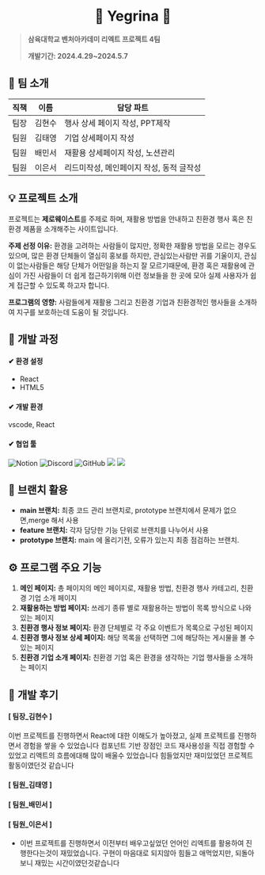 <div align="center">
  <h1>🌄 Yegrina 🌄</h1>
</div>

> **삼육대학교 벤처아카데미 리엑트 프로젝트 4팀**
>
> **개발기간: 2024.4.29~2024.5.7**

## 🙌 팀 소개

| 직책 | 이름   | 담당 파트                     |
|------|--------|-------------------------------|
| 팀장 | 김현수 | 행사 상세 페이지 작성, PPT제작 |
| 팀원 | 김태영 | 기업 상세페이지 작성 |
| 팀원 | 배민서 | 재활용 상세페이지 작성, 노션관리 |
| 팀원 | 이은서 | 리드미작성, 메인페이지 작성, 동적 글작성 |

## 💡 프로젝트 소개

프로젝트는 **제로웨이스트**를 주제로 하며, 재활용 방법을 안내하고 친환경 행사 혹은 친환경 제품을 소개해주는 사이트입니다.

**주제 선정 이유:** 환경을 고려하는 사람들이 많지만, 정확한 재활용 방법을 모르는 경우도 있으며, 많은 환경 단체들이 열심히 홍보를 하지만, 관심있는사람만 귀를 기울이지, 관심이 없는사람들은 해당 단체가 어떤일을 하는지 잘 모르기때문에, 환경 혹은 재활용에 관심이 가진 사람들이 더 쉽게 접근하기위해 이런 정보들을 한 곳에 모아 실제 사용자가 쉽게 접근할 수 있도록 하고자 합니다.

**프로그램의 영향:** 사람들에게 재활용 그리고 친환경 기업과 친환경적인 행사들을 소개하여 지구를 보호하는데 도움이 될 것입니다.

## 🔎 개발 과정

#### ✔ 환경 설정
- React 
- HTML5

#### ✔ 개발 환경
vscode, React

#### ✔ 협업 툴
![Notion](https://img.shields.io/badge/notion-FCBFBD?style=for-the-badge&logo=notion&logoColor=white)
![Discord](https://img.shields.io/badge/discord-9999FF?style=for-the-badge&logo=discord&logoColor=black)
![GitHub](https://img.shields.io/badge/GitHub-FECC00?style=for-the-badge&logo=GitHub&logoColor=white)
<img src="https://img.shields.io/badge/Figma-F24E1E?style=for-the-badge&logo=figma&logoColor=white">
<img src="https://img.shields.io/badge/react-61DAFB?style=for-the-badge&logo=react&logoColor=black">

## 📌 브랜치 활용

- **main 브랜치:** 최종 코드 관리 브랜치로, prototype 브랜치에서 문제가 없으면,merge 해서 사용
- **feature 브랜치:** 각자 담당한 기능 단위로 브랜치를 나누어서 사용
- **prototype 브랜치:** main 에 올리기전, 오류가 있는지 최종 점검하는 브랜치. 

## ⚙ 프로그램 주요 기능

1. **메인 페이지:** 총 페이지의 메인 페이지로, 재활용 방법, 친환경 행사 카테고리, 친환경 기업 소개 페이지
2. **재활용하는 방법 페이지:** 쓰레기 종류 별로 재활용하는 방법이 목록 방식으로 나와있는 페이지
3. **친환경 행사 정보 페이지:** 환경 단체별로 각 주요 이벤트가 목록으로 구성된 페이지
4. **친환경 행사 정보 상세 페이지:** 해당 목록을 선택하면 그에 해당하는 게시물을 볼 수 있는 페이지
5. **친환경 기업 소개 페이지:** 친환경 기업 혹은 환경을 생각하는 기업 행사들을 소개하는 페이지


## 🙏 개발 후기
#### [ 팀장_김현수 ]
이번 프로젝트를 진행하면서 React에 대한 이해도가 높아졌고, 실제 프로젝트를 진행하면서 경험을 쌓을 수 있었습니다
컴포넌트 기반 장점인 코드 재사용성을 직접 경험할 수 있었고 
리액트의 흐름에대해 많이 배울수 있었습니다
힘들었지만 재미있었던 프로젝트 활동이였던것 같습니다
#### [ 팀원_김태영 ]

#### [ 팀원_배민서 ]

#### [ 팀원_이은서 ]
- 이번 프로젝트를 진행하면서 이전부터 배우고싶었던 언어인 리엑트를 활용하여 진행한다는것이 재밌었습니다. 구현이 마음대로 되지않아 힘들고 애먹었지만, 되돌아보니 재밌는 시간이였던것같습니다

